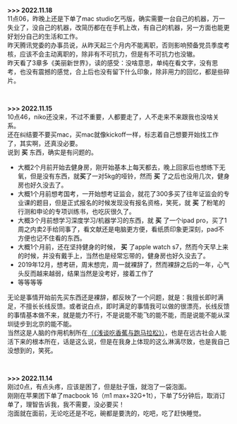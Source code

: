 __>>> 2022.11.18__<br>
11点06，昨晚上还是下单了mac studio乞丐版，确实需要一台自己的机器，万一失业了，没自己的机器，改简历都在在手机上改，有自己的机器，另一方面也能更好划分自己的生活和工作。<br>
昨天腾讯党委的办事员说，从昨天起三个月内不能离职，否则影响预备党员季度考核，应该不会主动离职的，除非有不可抗力，但是有不可抗力也没辙。<br>
昨天看了3章多《美丽新世界》，读的感受：没啥意思，单纯在看文字，没有思考，也没有震撼的感觉，合上后也没有留下什么印象，除非用力的回忆，都是些碎片。<br>

<br>

__>>> 2022.11.15__<br>
10点46，niko还没来，不过不重要，人都要走了，人不走来不来跟我也没啥关系。<br>
还在纠结要不要买mac，买mac就像kickoff一样，标志着自己想要开始找工作了，其实啊，还真没必要。<br>
说到 __买__ 东西，确实是有问题的。<br>
- 大概2个月前开始去健身房，刚开始基本上每天都去，晚上回家后也想练下无氧，但是没有东西，就<b>买</b>了一对5kg的哑铃，然而 __买__ 了之后也没用几次，健身房也好久没去了。
- 大概1个月前想考国考，一开始想考证监会，就花了300多买了往年证监会的专业课的题目，但是正式报名的时候发现没有报名资格，笑死，就 __买__ 了粉笔的行测和申论的专项训练书，也吃灰很久了。
- 大概3个月前想学习深度学习/机器学习的东西，就 __买__ 了一个ipad pro，买了1周之内卖2手给同事了，看文献还是电脑更方便，看纸质印象更深刻，pad不方便也记不住看的东西。
- 大概1个月前，还在坚持健身的时候， __买__ 了apple watch s7，然而今天早上来的时候，并没有戴手上，当然也是经常忘带的，健身房也好久没去了。
- 2019年12月，想考研，周末想完，周一就裸辞了，然而裸辞之后的一年，心气头反而越来越弱，结果当然是没考好，接着工作了
- 等等等等

无论是事情开始前先买东西还是裸辞，都反映了一个问题，就是：我擅长即时满足，不擅长长线反馈。或者说白点，即时满足的事情我可以做的很漂亮，长线反馈的事情基本做不来，就是能力不行，不是说能不能飞的能不能，而是说能不能从深圳徒步到北京的能不能。<br>
当然这是人脑的作用机制所在[（《浅谈吃香蕉与跑马拉松》）](../一些事实/吃香蕉与跑马拉松.md)，也是在远古社会人能活下来的根本所在，话是这么说，但是在我身上体现的这么淋漓尽致，也是我自己没想到的，笑死。

<br>

__>>> 2022.11.14__<br>
刚过0点，有点头疼，应该是困了，但是肚子饿，就泡了一袋泡面。<br>
刚刚在苹果团下单了macbook 16（m1 max+32G+1t），下单了5分钟后，取消订单了，理智告诉我，我不需要，没必要买！<br>
泡面就在面前，无论吃还是不吃，碗都是要洗的，吃吧，吃了赶快睡觉。
